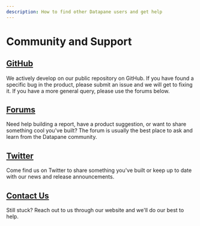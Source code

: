 ```yaml
---
description: How to find other Datapane users and get help
---
```


# Community and Support

## [GitHub](https://github.com/datapane/datapane)

We actively develop on our public repository on GitHub. If you have found a specific bug in the product, please submit an issue and we will get to fixing it. If you have a more general query, please use the forums below.

## [Forums](https://discuss.datapane.com)

Need help building a report, have a product suggestion, or want to share something cool you've built? The forum is usually the best place to ask and learn from the Datapane community.

## [Twitter](https://twitter.com/datapaneapp)

Come find us on Twitter to share something you've built or keep up to date with our news and release announcements.

## [Contact Us](https://datapane.com/contact/)

Still stuck? Reach out to us through our website and we'll do our best to help.

